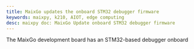 ```yaml
---
title: MaixGo updates the onboard STM32 debugger firmware
keywords: maixpy, k210, AIOT, edge computing
desc: maixpy doc: MaixGo Update onboard STM32 debugger firmware
---
```



The MaixGo development board has an STM32-based debugger onboard
